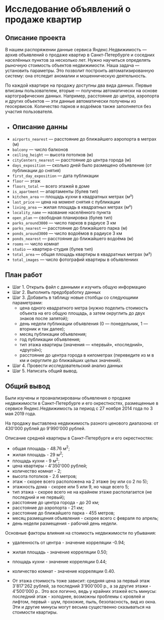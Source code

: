 # Исследование объявлений о продаже квартир
## Описание проекта
В нашем распоряжении данные сервиса Яндекс.Недвижимость — архив объявлений о продаже квартир в Санкт-Петербурге и соседних населённых пунктов за несколько лет. Нужно научиться определять рыночную стоимость объектов недвижимости. Наша задача — установить параметры. Это позволит построить автоматизированную систему: она отследит аномалии и мошенническую деятельность. 

По каждой квартире на продажу доступны два вида данных. Первые вписаны пользователем, вторые — получены автоматически на основе картографических данных. Например, расстояние до центра, аэропорта и других объектов — эти данные автоматически получены из геосервисов. Количество парков и водоёмов также заполняется без участия пользователя.

* ## Описание данны
* `airports_nearest` — расстояние до ближайшего аэропорта в метрах (м)
* `balcony` — число балконов
* `ceiling_height` — высота потолков (м)
* `cityCenters_nearest` — расстояние до центра города (м)
* `days_exposition` — сколько дней было размещено объявление (от публикации до снятия)
* `first_day_exposition` — дата публикации
* `floor` — этаж
* `floors_total` — всего этажей в доме
* `is_apartment` — апартаменты (булев тип)
* `kitchen_area` — площадь кухни в квадратных метрах (м²)
* `last_price` — цена на момент снятия с публикации
* `living_area` — жилая площадь в квадратных метрах (м²)
* `locality_name` — название населённого пункта
* `open_plan` — свободная планировка (булев тип)
* `parks_around3000` — число парков в радиусе 3 км
* `parks_nearest` — расстояние до ближайшего парка (м)
* `ponds_around3000` — число водоёмов в радиусе 3 км
* `ponds_nearest` — расстояние до ближайшего водоёма (м)
* `rooms` — число комнат
* `studio` — квартира-студия (булев тип)
* `total_area` — общая площадь квартиры в квадратных метрах (м²)
* `total_images` — число фотографий квартиры в объявлениих
## План работ
* Шаг 1. Открыть файл с данными и изучить общую информацию
* Шаг 2. Выполнить предобработку данных
* Шаг 3. Добавить в таблицу новые столбцы со следующими параметрами:
  - цена одного квадратного метра (нужно поделить стоимость объекта на его общую площадь, а затем округлить до двух знаков после запятой);
  - день недели публикации объявления (0 — понедельник, 1 — вторник и так далее);
  - месяц публикации объявления;
  - год публикации объявления;
  - тип этажа квартиры (значения — «первый», «последний», «другой»);
  - расстояние до центра города в километрах (переведите из м в км и округлите до ближайших целых значений).
* Шаг 4. Провести исследовательский анализ данных
* Шаг 5. Написать общий вывод.
## Общий вывод
Были изучены и проанализированы объявления о продаже недвижимости в Санкт-Петербурге и его окрестностях, размещенные в сервисе  Яндекс.Недвижимость за период с 27 ноября 2014 года по 3 мая 2019 года.

На продажу выставлена недвижимость разного ценового диапазона: от 430'000 рублей до 9'990'000 рублей.

Описание средней квартиры в Санкт-Петербурге и его окрестностях:
* общая площадь - 48.76 м<sup>2</sup>;<br>
* жилая площадь -  29 м<sup>2</sup>;<br>
* площадь кухни - 9 м<sup>2</sup>;<br>
* цена квартиры - 4'350'000 рублей;<br>
* количество комнат - 2;<br>
* высота потолков - 2.6 метров;<br>
* этаж - скорее всего расположена на 2 этаже (ну или со 2 по 5);<br>
* этажность дома - скорее или 5 или 9, но чаще всего 5;<br>
* тип этажа - скорее всего не на крайнем этаже располагается (не последний и не первый);<br>
* расстояние до центра города - до 20 км;<br>
* расстояние до аэропорта - 21 км;<br>
* расстояние до ближайшего парка - 455 метров;<br>
* месяц размещения объявления - скорее всего с февраля по апрель;<br>
* день недели размещения - рабочий день недели.<br>

Основные факторы влияния на стоимость недвижимости по убывания:<br>

* удаленность от центра - значение корреляции -0.94;<br>
* жилая площадь - значение корреляции 0.50;<br>
* площадь кухни - значение корреляции 0.44;<br>
* количество комнат - значение корреляции 0.40.<br>

* От этажа стоимость тоже зависит: средняя цена за первый этаж 3'817'262 рублей, за последний 3'900'000 р., а за другие этажи - 4'500'000 р.. Это все логично, ведь у крайних этажей есть минусы: последний этаж - холоднее, возможны проблемы с кровлей и лифтом, первый - шум, прохожие, пыль, безопасность, вид из окна. Эти и другие минусы могут весьма существенно сказываться на стоимости квартиры.<br>
